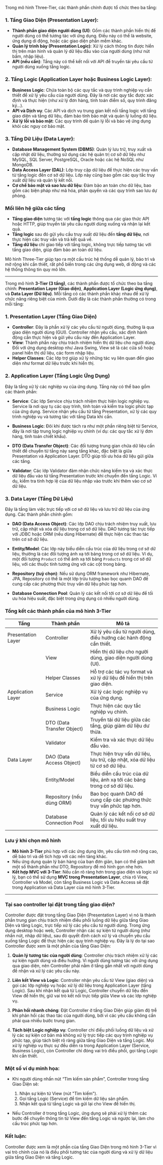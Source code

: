 Trong mô hình Three-Tier, các thành phần chính được tổ chức theo ba tầng:

### 1. **Tầng Giao Diện (Presentation Layer)**:
   - **Thành phần giao diện người dùng (UI)**: Gồm các thành phần hiển thị để người dùng có thể tương tác với ứng dụng. Điều này có thể là website, ứng dụng di động, hoặc các giao diện phần mềm khác.
   - **Quản lý trình bày (Presentation Logic)**: Xử lý cách thông tin được hiển thị trên màn hình và quản lý dữ liệu đầu vào của người dùng (như nút bấm, nhập liệu).
   - **API (nếu cần)**: Tầng này có thể kết nối với API để truyền tải yêu cầu từ người dùng xuống tầng logic.

### 2. **Tầng Logic (Application Layer hoặc Business Logic Layer)**:
   - **Business Logic**: Chứa toàn bộ các quy tắc và quy trình nghiệp vụ cần thiết để xử lý yêu cầu của người dùng. Đây là nơi các quy tắc được xác định và thực hiện (như xử lý đơn hàng, tính toán điểm số, quy trình đăng ký…).
   - **API và Dịch vụ**: Các API và dịch vụ trung gian kết nối tầng logic với tầng giao diện và tầng dữ liệu, đảm bảo tính bảo mật và quản lý luồng dữ liệu.
   - **Xử lý lỗi và bảo mật**: Các quy trình để quản lý lỗi và bảo vệ ứng dụng khỏi các nguy cơ bảo mật.

### 3. **Tầng Dữ Liệu (Data Layer)**:
   - **Database Management System (DBMS)**: Quản lý lưu trữ, truy xuất và cập nhật dữ liệu, thường sử dụng các hệ quản trị cơ sở dữ liệu như MySQL, SQL Server, PostgreSQL, Oracle hoặc các hệ NoSQL như MongoDB.
   - **Data Access Layer (DAL)**: Lớp truy cập dữ liệu để thực hiện các truy vấn từ tầng logic đến cơ sở dữ liệu. Lớp này cũng bao gồm các quy tắc truy xuất dữ liệu và quản lý kết nối.
   - **Cơ chế bảo mật và sao lưu dữ liệu**: Đảm bảo an toàn cho dữ liệu, bao gồm các biện pháp như mã hóa, phân quyền và các quy trình sao lưu dự phòng.

### Mối liên hệ giữa các tầng
- **Tầng giao diện** tương tác với **tầng logic** thông qua các giao thức API hoặc HTTP, giúp truyền tải yêu cầu người dùng xuống và nhận lại kết quả.
- **Tầng logic** sau đó gửi yêu cầu truy xuất dữ liệu đến **tầng dữ liệu**, nơi thực hiện các truy vấn và trả kết quả về.
- **Tầng dữ liệu** chỉ giao tiếp với tầng logic, không trực tiếp tương tác với tầng giao diện, giúp đảm bảo an toàn dữ liệu.

Mô hình Three-Tier giúp tạo ra một cấu trúc hệ thống dễ quản lý, bảo trì và mở rộng khi cần thiết, rất phổ biến trong các ứng dụng web, di động và các hệ thống thông tin quy mô lớn.

---

Trong mô hình **3-Tier (3 tầng)**, các thành phần được tổ chức theo ba tầng chính: **Presentation Layer (Giao diện)**, **Application Layer (Logic ứng dụng)**, và **Data Layer (Dữ liệu)**. Mỗi tầng có các thành phần khác nhau để xử lý chức năng riêng biệt của mình. Dưới đây là các thành phần thường có trong mỗi tầng:


### 1. **Presentation Layer (Tầng Giao Diện)**
   - **Controller**: Đây là phần xử lý các yêu cầu từ người dùng, thường là qua giao diện người dùng (GUI). Controller nhận yêu cầu, xác định hành động cần thực hiện và gửi yêu cầu này đến Application Layer.
   - **View**: Thành phần này chịu trách nhiệm hiển thị dữ liệu cho người dùng. Đối với ứng dụng desktop như Java Swing, View sẽ là các cửa sổ hoặc panel hiển thị dữ liệu, các form nhập liệu.
   - **Helper Classes**: Các lớp trợ giúp xử lý những tác vụ liên quan đến giao diện như format dữ liệu trước khi hiển thị.

### 2. **Application Layer (Tầng Logic Ứng Dụng)**
   Đây là tầng xử lý các nghiệp vụ của ứng dụng. Tầng này có thể bao gồm các thành phần:

   - **Service**: Các lớp Service chịu trách nhiệm thực hiện logic nghiệp vụ. Service là nơi quy tụ các quy trình, tính toán và kiểm tra logic phức tạp của ứng dụng. Service nhận yêu cầu từ tầng Presentation, xử lý các quy trình nghiệp vụ và tương tác với tầng Data khi cần.
   
   - **Business Logic**: Đôi khi được tách ra như một phần riêng biệt từ Service, đây là nơi tập trung logic nghiệp vụ chính (ví dụ: các quy tắc xử lý đơn hàng, tính toán chiết khấu).
   
   - **DTO (Data Transfer Object)**: Các đối tượng trung gian chứa dữ liệu cần thiết để chuyển từ tầng này sang tầng khác, đặc biệt là giữa Presentation và Application Layer. DTO giúp tối ưu hóa dữ liệu gửi giữa các tầng.
   
   - **Validator**: Các lớp Validator đảm nhận chức năng kiểm tra và xác thực dữ liệu đầu vào từ tầng Presentation trước khi chuyển đến tầng Logic. Ví dụ, kiểm tra tính hợp lệ của dữ liệu nhập vào trước khi thêm vào cơ sở dữ liệu.

### 3. **Data Layer (Tầng Dữ Liệu)**
   Đây là tầng làm việc trực tiếp với cơ sở dữ liệu và lưu trữ dữ liệu của ứng dụng. Các thành phần chính gồm:

   - **DAO (Data Access Object)**: Các lớp DAO chịu trách nhiệm truy xuất, lưu trữ, cập nhật và xóa dữ liệu trong cơ sở dữ liệu. DAO tương tác trực tiếp với JDBC hoặc ORM (nếu dùng Hibernate) để thực hiện các thao tác trên cơ sở dữ liệu.
   
   - **Entity/Model**: Các lớp này biểu diễn cấu trúc của dữ liệu trong cơ sở dữ liệu, thường là các đối tượng ánh xạ tới bảng trong cơ sở dữ liệu. Ví dụ, một đối tượng `Product` có thể ánh xạ tới bảng `Products` trong cơ sở dữ liệu, với các thuộc tính tương ứng với các cột trong bảng.
   
   - **Repository (tuỳ chọn)**: Nếu sử dụng ORM framework như Hibernate, JPA, Repository có thể là một lớp trừu tượng bao bọc quanh DAO để cung cấp các phương thức truy vấn dữ liệu phức tạp hơn.
   
   - **Database Connection Pool**: Quản lý các kết nối tới cơ sở dữ liệu để tối ưu hóa hiệu suất, đặc biệt trong ứng dụng có nhiều người dùng.

### Tổng kết các thành phần của mô hình 3-Tier

| Tầng                | Thành phần                                     | Mô tả                                                                                           |
|---------------------|------------------------------------------------|------------------------------------------------------------------------------------------------|
| Presentation Layer  | Controller                                     | Xử lý yêu cầu từ người dùng, điều hướng các hành động cần thiết.                                 |
|                     | View                                           | Hiển thị dữ liệu cho người dùng, giao diện người dùng (UI).                                     |
|                     | Helper Classes                                 | Hỗ trợ các tác vụ format và xử lý dữ liệu để hiển thị trên giao diện.                           |
| Application Layer   | Service                                        | Xử lý các logic nghiệp vụ của ứng dụng.                                                         |
|                     | Business Logic                                 | Thực hiện các quy tắc nghiệp vụ chính.                                                          |
|                     | DTO (Data Transfer Object)                     | Truyền tải dữ liệu giữa các tầng, giúp giảm dữ liệu dư thừa.                                    |
|                     | Validator                                      | Kiểm tra và xác thực dữ liệu đầu vào.                                                           |
| Data Layer          | DAO (Data Access Object)                       | Thực hiện truy vấn dữ liệu, lưu trữ, cập nhật, xóa dữ liệu từ cơ sở dữ liệu.                    |
|                     | Entity/Model                                   | Biểu diễn cấu trúc của dữ liệu, ánh xạ tới các bảng trong cơ sở dữ liệu.                        |
|                     | Repository (nếu dùng ORM)                      | Bao bọc quanh DAO để cung cấp các phương thức truy vấn phức tạp hơn.                            |
|                     | Database Connection Pool                       | Quản lý các kết nối cơ sở dữ liệu, tối ưu hiệu suất truy xuất dữ liệu.                           |


### Lưu ý khi chọn mô hình
- **Mô hình 3-Tier** phù hợp với các ứng dụng lớn, yêu cầu tính mở rộng cao, dễ bảo trì và dễ tích hợp với các nền tảng khác.
- Nếu ứng dụng quản lý bán hàng của bạn đơn giản, bạn có thể giảm bớt một số thành phần như DTO, Repository để mô hình gọn nhẹ hơn.
- **Kết hợp MVC với 3-Tier**: Nếu cần rõ ràng hơn trong giao diện và logic xử lý, bạn có thể sử dụng **MVC trong Presentation Layer**, chia rõ View, Controller và Model, còn tầng Business Logic và Data Access sẽ đặt trong Application và Data Layer của mô hình 3-Tier.

---

### Tại sao controller lại đặt trong tầng giao diện?

Controller được đặt trong tầng Giao Diện (Presentation Layer) vì nó là thành phần trung gian chịu trách nhiệm điều phối luồng dữ liệu giữa tầng Giao Diện và tầng Logic, trực tiếp xử lý các yêu cầu từ người dùng. Trong ứng dụng desktop hoặc web, Controller nhận các sự kiện từ người dùng (như nhấn nút, nhập dữ liệu), sau đó quyết định cách xử lý và chuyển yêu cầu xuống tầng Logic để thực hiện các quy trình nghiệp vụ. Đây là lý do tại sao Controller được xem là một phần của tầng Giao Diện:

1. **Quản lý tương tác của người dùng**: Controller chịu trách nhiệm xử lý các sự kiện người dùng và điều hướng. Vì người dùng tương tác với ứng dụng qua giao diện, nên Controller phải nằm ở tầng gần nhất với người dùng để nhận và xử lý các yêu cầu này.
  
2. **Liên kết View và Logic**: Controller nhận yêu cầu từ View (giao diện) và gọi các lớp nghiệp vụ hoặc xử lý dữ liệu trong Application Layer (tầng Logic). Sau khi nhận kết quả từ Logic, Controller chuyển dữ liệu đến View để hiển thị, giữ vai trò kết nối trực tiếp giữa View và các lớp nghiệp vụ.
   
3. **Phản hồi nhanh chóng**: Đặt Controller ở tầng Giao Diện giúp giảm độ trễ khi phản hồi các thao tác của người dùng, bởi vì các yêu cầu không cần phải qua nhiều bước trung gian.

4. **Tách biệt Logic nghiệp vụ**: Controller chỉ điều phối luồng dữ liệu và xử lý các sự kiện cơ bản mà không xử lý trực tiếp các quy trình nghiệp vụ phức tạp, giúp tách biệt rõ ràng giữa tầng Giao Diện và tầng Logic. Mọi xử lý nghiệp vụ thực sự đều diễn ra trong Application Layer (Service, Business Logic), còn Controller chỉ đóng vai trò điều phối, gọi tầng Logic khi cần thiết.

### Một số ví dụ minh họa:
- Khi người dùng nhấn nút “Tìm kiếm sản phẩm”, Controller trong tầng Giao Diện sẽ:
  1. Nhận sự kiện từ View (nút "Tìm kiếm").
  2. Gọi tầng Logic (Service) để tìm kiếm dữ liệu sản phẩm.
  3. Nhận kết quả từ tầng Logic và gửi lại cho View để hiển thị.

- Nếu Controller ở trong tầng Logic, ứng dụng sẽ phải xử lý thêm các bước để chuyển thông tin từ View đến tầng Logic và ngược lại, làm cho cấu trúc phức tạp hơn.

### Kết luận:
Controller được xem là một phần của tầng Giao Diện trong mô hình 3-Tier vì vai trò chính của nó là điều phối tương tác của người dùng và xử lý dữ liệu giữa tầng Giao Diện và tầng Logic.
